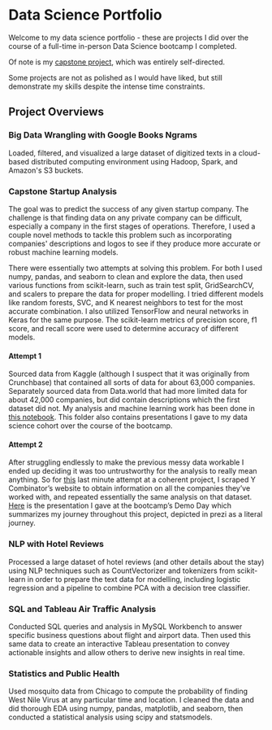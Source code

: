 # Data Science Portfolio

Welcome to my data science portfolio - these are projects I did over the course of a full-time in-person Data Science bootcamp I completed.

Of note is my [capstone project](#capstone-startup-analysis), which was entirely self-directed. 

Some projects are not as polished as I would have liked, but still demonstrate my skills despite the intense time constraints.

## Project Overviews

### Big Data Wrangling with Google Books Ngrams

Loaded, filtered, and visualized a large dataset of digitized texts in a cloud-based distributed computing environment using Hadoop, Spark, and Amazon's S3 buckets.

### Capstone Startup Analysis

The goal was to predict the success of any given startup company. The challenge is that finding data on any private company can be difficult, especially a company in the first stages of operations. Therefore, I used a couple novel methods to tackle this problem such as incorporating companies' descriptions and logos to see if they produce more accurate or robust machine learning models.

There were essentially two attempts at solving this problem. For both I used numpy, pandas, and seaborn to clean and explore the data, then used various functions from scikit-learn, such as train test split, GridSearchCV, and scalers to prepare the data for proper modelling. I tried different models like random forests, SVC, and K nearest neighbors to test for the most accurate combination. I also utilized TensorFlow and neural networks in Keras for the same purpose. The scikit-learn metrics of precision score, f1 score, and recall score were used to determine accuracy of different models. 

#### Attempt 1
Sourced data from Kaggle (although I suspect that it was originally from Crunchbase) that contained all sorts of data for about 63,000 companies. Separately sourced data from Data.world that had more limited data for about 42,000 companies, but did contain descriptions which the first dataset did not. My analysis and machine learning work has been done in [this notebook](https://github.com/yaeleiferman/Data_Science_Portfolio/blob/90692a220c006796e72dededc6f8f9bcefee1096/Capstone%20Startup%20Analysis/Attempt%201%20-%20Random%20Data%20from%20the%20Internet/Startup_Analysis.ipynb). This folder also contains presentations I gave to my data science cohort over the course of the bootcamp.

#### Attempt 2
After struggling endlessly to make the previous messy data workable I ended up deciding it was too untrustworthy for the analysis to really mean anything. So for [this](https://github.com/yaeleiferman/Data_Science_Portfolio/blob/90692a220c006796e72dededc6f8f9bcefee1096/Capstone%20Startup%20Analysis/Attempt%202%20-%20Y%20Combinator%20Scrape/YC_Analysis.ipynb) last minute attempt at a coherent project, I scraped Y Combinator’s website to obtain information on all the companies they’ve worked with, and repeated essentially the same analysis on that dataset.  [Here](https://prezi.com/view/LYSUp5QBeuqK2v5Axbae/?referral_token=twKf0dlnB3FN) is the presentation I gave at the bootcamp’s Demo Day which summarizes my journey throughout this project, depicted in prezi as a literal journey.


### NLP with Hotel Reviews

Processed a large dataset of hotel reviews (and other details about the stay) using NLP techniques such as CountVectorizer and tokenizers from scikit-learn in order to prepare the text data for modelling, including logistic regression and a pipeline to combine PCA with a decision tree classifier.

### SQL and Tableau Air Traffic Analysis

Conducted SQL queries and analysis in MySQL Workbench to answer specific business questions about flight and airport data. Then used this same data to create an interactive Tableau presentation to convey actionable insights and allow others to derive new insights in real time. 

### Statistics and Public Health

Used mosquito data from Chicago to compute the probability of finding West Nile Virus at any particular time and location. I cleaned the data and did thorough EDA using numpy, pandas, matplotlib, and seaborn, then conducted a statistical analysis using scipy and statsmodels.
